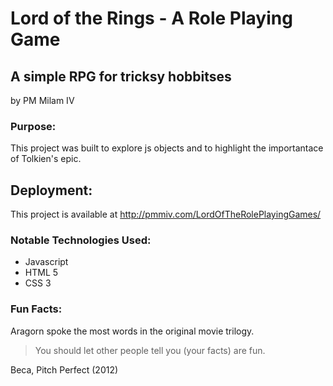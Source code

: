 # Lord of the Rings - A Role Playing Game
## A simple RPG for tricksy hobbitses

by PM Milam IV

### Purpose:

This project was built to explore js objects and to highlight the importantace of Tolkien's epic.

## Deployment:

This project is available at http://pmmiv.com/LordOfTheRolePlayingGames/

### Notable Technologies Used: 

- Javascript
- HTML 5
- CSS 3

### Fun Facts: 

Aragorn spoke the most words in the original movie trilogy.

> You should let other people tell you (your facts) are fun.

Beca, Pitch Perfect (2012)

